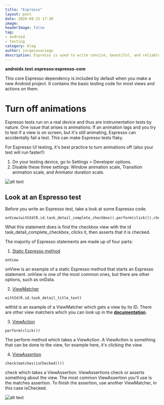 ```yaml
---
title: "Espresso"
layout: post
date: 2020-08-21 17:30
image: 
headerImage: false
tag:
- android
- testing
category: blog
author: jorgecasariego
description: Espresso is used to write concise, beautiful, and reliable Android UI tests.
---
```


**androidx.test.espresso:espresso-core**

This core Espresso dependency is included by default when you make a new Android project. It contains the basic testing code for most views and actions on them.

# Turn off animations

Espresso tests run on a real device and thus are instrumentation tests by nature. One issue that arises is animations: If an animation lags and you try to test if a view is on screen, but it's still animating, Espresso can accidentally fail a test. This can make Espresso tests flaky.

For Espresso UI testing, it's best practice to turn animations off (also your test will run faster!):

1. On your testing device, go to Settings > Developer options.
2. Disable these three settings: Window animation scale, Transition animation scale, and Animator duration scale.


![alt text](https://codelabs.developers.google.com/codelabs/advanced-android-kotlin-training-testing-test-doubles/img/aed9ab560d3977b0.png 
"Figure 1. Turn off animation on device")

## Look at an Espresso test

Before you write an Espresso test, take a look at some Espresso code.

```
onView(withId(R.id.task_detail_complete_checkbox)).perform(click()).check(matches(isChecked()))
```

What this statement does is find the checkbox view with the id task_detail_complete_checkbox, clicks it, then asserts that it is checked.

The majority of Espresso statements are made up of four parts:

1. [Static Espresso method](https://developer.android.com/reference/androidx/test/espresso/Espresso.html#onView(org.hamcrest.Matcher%3Candroid.view.View%3E))

```
onView
```

onView is an example of a static Espresso method that starts an Espresso statement. onView is one of the most common ones, but there are other options, such as onData.

2. [ViewMatcher](https://developer.android.com/reference/androidx/test/espresso/matcher/ViewMatchers.html)

```
withId(R.id.task_detail_title_text)
```

withId is an example of a ViewMatcher which gets a view by its ID. There are other view matchers which you can look up in the **[documentation](https://developer.android.com/reference/androidx/test/espresso/matcher/ViewMatchers.html)**.

3. [ViewAction](https://developer.android.com/reference/androidx/test/espresso/ViewAction.html)

```
perform(click())
```

The perform method which takes a ViewAction. A ViewAction is something that can be done to the view, for example here, it's clicking the view.


4. [ViewAssertion](https://developer.android.com/reference/androidx/test/espresso/assertion/ViewAssertions#matches)

```
check(matches(isChecked()))
```

check which takes a ViewAssertion. ViewAssertions check or asserts something about the view. The most common ViewAssertion you'll use is the matches assertion. To finish the assertion, use another ViewMatcher, in this case isChecked.


![alt text](https://codelabs.developers.google.com/codelabs/advanced-android-kotlin-training-testing-test-doubles/img/fa5526f1e3b48281.png 
"Figure 1. Service Locator")
